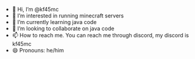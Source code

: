 - 👋 Hi, I’m @kf45mc
- 👀 I’m interested in running minecraft servers
- 🌱 I’m currently learning java code
- 💞️ I’m looking to collaborate on java code
- 📫 How to reach me. You can reach me through discord, my discord is kf45mc
- 😄 Pronouns: he/him

<!---
kf45mc/kf45mc is a ✨ special ✨ repository because its `README.md` (this file) appears on your GitHub profile.
You can click the Preview link to take a look at your changes.
--->
